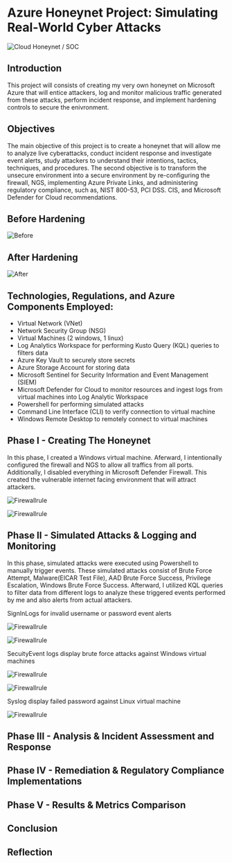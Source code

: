 # Azure Honeynet Project: Simulating Real-World Cyber Attacks
![Cloud Honeynet / SOC](https://i.imgur.com/S6whvfs.png)

## Introduction
This project will consists of creating my very own honeynet on Microsoft Azure that will entice attackers, log and monitor malicious traffic generated from these attacks, perform incident response, and implement hardening controls to secure the enivronment.  

## Objectives
The main objective of this project is to create a honeynet that will allow me to analyze live cyberattacks, conduct incident response and investigate event alerts, study attackers to understand their intentions, tactics, techniques, and procedures.  The second objective is to transform the unsecure environment into a secure environment by re-configuring the firewall, NGS, implementing Azure Private Links, and administering regulatory compliance, such as, NIST 800-53, PCI DSS. CIS, and Microsoft Defender for Cloud recommendations.  


## Before Hardening

![Before](https://i.imgur.com/VRXMAtr.png)

## After Hardening

![After](https://i.imgur.com/Wi0dRnQ.png)

## Technologies, Regulations, and Azure Components Employed:

- Virtual Network (VNet)
- Network Security Group (NSG)
- Virtual Machines (2 windows, 1 linux)
- Log Analytics Workspace for performing Kusto Query (KQL) queries to filters data
- Azure Key Vault to securely store secrets 
- Azure Storage Account for storing data 
- Microsoft Sentinel for Security Information and Event Management (SIEM)
- Microsoft Defender for Cloud to monitor resources and ingest logs from virtual machines into Log Analytic Workspace
- Powershell for performing simulated attacks
- Command Line Interface (CLI) to verify connection to virtual machine
- Windows Remote Desktop to remotely connect to virtual machines

## Phase I - Creating The Honeynet 
In this phase, I created a Windows virtual machine.  Aferward, I  intentionally configured the firewall and NGS to allow all traffics from all ports. Additionally, I disabled everything in Microsoft Defender Firewall.  This created the vulnerable internet facing environment that will attract attackers.  

![Firewallrule](https://i.imgur.com/QNfVI72.jpg)

![Firewallrule](https://i.imgur.com/G3LRDMW.jpg)

## Phase II - Simulated Attacks & Logging and Monitoring
In this phase, simulated attacks were executed using Powershell to manually trigger events.  These simulated attacks consist of Brute Force Attempt, Malware(EICAR Test File), AAD Brute Force Success, Privilege Escalation, Windows Brute Force Success.  Afterward, I utilized KQL queries to filter data from different logs to analyze these triggered events performed by me and also alerts from actual attackers.  

SignInLogs for invalid username or password event alerts

![Firewallrule](https://i.imgur.com/9qKPvnG.jpg)

![Firewallrule](https://i.imgur.com/9A449Il.jpg)

SecuityEvent logs display brute force attacks against Windows virtual machines 

![Firewallrule](https://i.imgur.com/CyT6QZq.jpg)

![Firewallrule](https://i.imgur.com/y8sQDD1.jpg)

Syslog display failed password against Linux virtual machine

![Firewallrule](https://i.imgur.com/IsEDYY7.jpg)

## Phase III - Analysis & Incident Assessment and Response

## Phase IV - Remediation & Regulatory Compliance Implementations

## Phase V - Results & Metrics Comparison

 

## Conclusion


## Reflection
